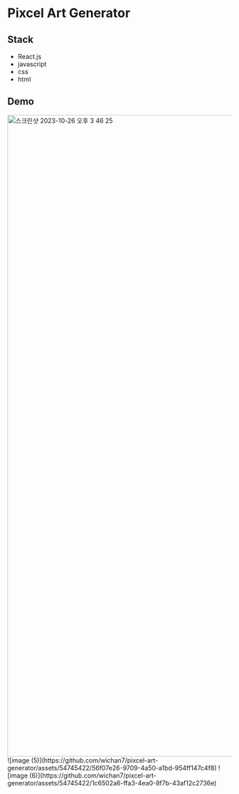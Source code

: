 # Pixcel Art Generator
## Stack
- React.js
- javascript
- css
- html

## Demo
<img width="1440" alt="스크린샷 2023-10-26 오후 3 46 25" src="https://github.com/wichan7/pixcel-art-generator/assets/54745422/834a7c07-12f0-45de-9e43-1b20aa328020">  
![image (5)](https://github.com/wichan7/pixcel-art-generator/assets/54745422/56f07e26-9709-4a50-a1bd-954ff147c4f8)  
![image (6)](https://github.com/wichan7/pixcel-art-generator/assets/54745422/1c6502a6-ffa3-4ea0-8f7b-43af12c2736e)